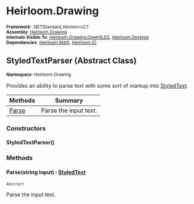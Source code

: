 # Heirloom.Drawing

<small>**Framework**: .NETStandard,Version=v2.1</small>  
<small>**Assembly**: [Heirloom.Drawing](../heirloom.drawing/heirloom.drawing.md)</small>  
<small>**Internals Visible To**: [Heirloom.Drawing.OpenGLES](../Heirloom.Drawing.OpenGLES/Heirloom.Drawing.OpenGLES.md), [Heirloom.Desktop](../Heirloom.Desktop/Heirloom.Desktop.md)</small>  
<small>**Dependancies**: [Heirloom.Math](../Heirloom.Math/Heirloom.Math.md), [Heirloom.IO](../Heirloom.IO/Heirloom.IO.md)</small>  

## StyledTextParser (Abstract Class)
<small>**Namespace**: Heirloom.Drawing</sub></small>  

Provides an ability to parse text with some sort of markup into [StyledText](heirloom.drawing.styledtext.md).

| Methods | Summary |
|---------|---------|
| [Parse](#PARDE565CBA) | Parse the input text. |

### Constructors

#### StyledTextParser()

### Methods

#### <a name="PARDE565CBA"></a>Parse(string input) : [StyledText](heirloom.drawing.styledtext.md)

<small>`Abstract`</small>

Parse the input text.


